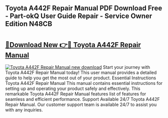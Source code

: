 ## Toyota A442F Repair Manual PDF Download Free - Part-okQ User Guide Repair - Service Owner Edition N48CB

# <h2><a href="http://bc53003.oget.top/?id=Toyota+A442F+Repair+Manual">🔗Download New 👉🔴 Toyota A442F Repair Manual</a></h2>

[![Toyota A442F Repair Manual new download](https://i.imgur.com/5g1atiW.png)](http://bc53003.oget.top/?id=Toyota+A442F+Repair+Manual)
Start your journey with Toyota A442F Repair Manual today! This user manual provides a detailed guide to help you get the most out of your product. Essential Instructions Toyota A442F Repair Manual This manual contains essential instructions for setting up and operating your product safely and effectively. This remarkable Toyota A442F Repair Manual features list of features for seamless and efficient performance. Support Available 24/7 Toyota A442F Repair Manual. Our customer support team is available 24/7 to assist you with any inquiries.
